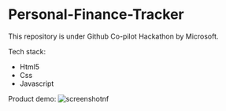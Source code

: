 # Personal-Finance-Tracker
This repository is under Github Co-pilot Hackathon by Microsoft.

Tech stack: 
<ul>
  <li>Html5</li>
  <li>Css</li>
  <li>Javascript</li>
</ul>

Product demo:
![screenshotnf](https://github.com/Sulagna-Dutta-Roy/Personal-Finance-Tracker/assets/72568715/4c684b92-dad8-4c2a-9e58-afb97059f37a)
